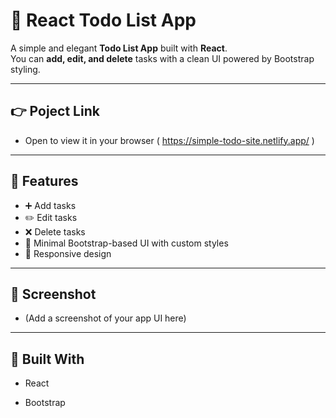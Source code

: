 # 📝 React Todo List App

A simple and elegant **Todo List App** built with **React**.  
You can **add, edit, and delete** tasks with a clean UI powered by Bootstrap styling.

---
## 👉 Poject Link

- Open to view it in your browser ( https://simple-todo-site.netlify.app/ )
---

## 🚀 Features
- ➕ Add tasks  
- ✏️ Edit tasks  
- ❌ Delete tasks  
- 🎨 Minimal Bootstrap-based UI with custom styles  
- 📱 Responsive design  

---
## 📸 Screenshot

- (Add a screenshot of your app UI here)

---
## 🔧 Built With

- React

- Bootstrap 
